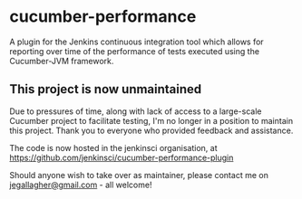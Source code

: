 cucumber-performance
====================

A plugin for the Jenkins continuous integration tool which allows for reporting over time of the performance of tests executed using the Cucumber-JVM framework.

This project is now unmaintained
--------------------------------
Due to pressures of time, along with lack of access to a large-scale Cucumber project to facilitate testing, I'm no longer in a position to maintain this project. Thank you to everyone who provided feedback and assistance.

The code is now hosted in the jenkinsci organisation, at https://github.com/jenkinsci/cucumber-performance-plugin

Should anyone wish to take over as maintainer, please contact me on jegallagher@gmail.com - all welcome!

